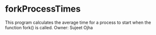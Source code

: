 # forkProcessTimes
This program calculates the average time for a process to start when the function fork() is called.                   Owner: Sujeet Ojha
